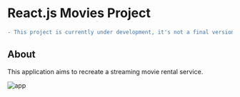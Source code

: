 # React.js Movies Project
```diff
- This project is currently under development, it's not a final version. ⚙️
```
## About

This application aims to recreate a streaming movie rental service.

![app](https://user-images.githubusercontent.com/90817111/138573970-87e84f3e-3848-453c-99d5-bb696ce14edf.gif)

